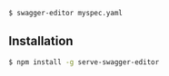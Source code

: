 ```bash
$ swagger-editor myspec.yaml
```

## Installation

```bash
$ npm install -g serve-swagger-editor
```
